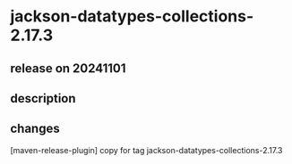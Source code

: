 # jackson-datatypes-collections-2.17.3

## release on 20241101
## description
## changes
[maven-release-plugin] copy for tag jackson-datatypes-collections-2.17.3

